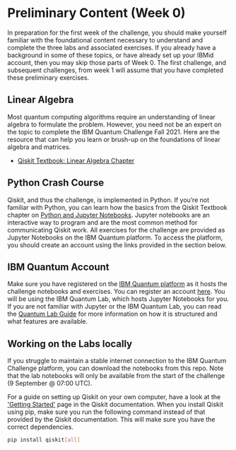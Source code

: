 # Preliminary Content (Week 0)

In preparation for the first week of the challenge, you should make yourself familiar with the foundational content necessary to understand and complete the three labs and associated exercises. If you already have a background in some of these topics, or have already set up your IBMid account, then you may skip those parts of Week 0. The first challenge, and subsequent challenges, from week 1 will assume that you have completed these preliminary exercises.

## Linear Algebra

Most quantum computing algorithms require an understanding of linear algebra to formulate the problem. However, you need not be an expert on the topic to complete the IBM Quantum Challenge Fall 2021. Here are  the resource that can help you learn or brush-up on the foundations of linear algebra and matrices.


- [Qiskit Textbook: Linear Algebra Chapter](https://qiskit.org/textbook/ch-appendix/linear_algebra.html)

## Python Crash Course

Qiskit, and thus the challenge, is implemented in Python. If you’re not familiar with Python, you can learn how the basics from the Qiskit Textbook chapter on [Python and Jupyter Notebooks](https://qiskit.org/textbook/ch-prerequisites/python-and-jupyter-notebooks.html). Jupyter notebooks are an interactive way to program and are the most common method for communicating Qiskit work. All exercises for the challenge are provided as Jupyter Notebooks on the IBM Quantum platform. To access the platform, you should create an account using the links provided in the section below.

## IBM Quantum Account

Make sure you have registered on the [IBM Quantum platform](http://quantum-computing.ibm.com/) as it hosts the challenge notebooks and exercises. You can register an account [here](https://auth.quantum-computing.ibm.com/auth/idaas?redirectTo=https%3A%2F%2Fquantum-computing.ibm.com%2F). You will be using the IBM Quantum Lab, which hosts Jupyter Notebooks for you. If you are not familiar with Jupyter or the IBM Quantum Lab, you can read the [Quantum Lab Guide](https://quantum-computing.ibm.com/lab/docs/iql/#qlab) for more information on how it is structured and what features are available.

## Working on the Labs locally

If you struggle to maintain a stable internet connection to the IBM Quantum Challenge platform, you can download the notebooks from this repo. Note that the lab notebooks will only be available from the start of the challenge (9 September @ 07:00 UTC).

For a guide on setting up Qiskit on your own computer, have a look at the ['Getting Started'](https://qiskit.org/documentation/getting_started.html) page in the Qiskit documentation. When you install Qiskit using pip, make sure you run the following command instead of that provided by the Qiskit documentation. This will make sure you have the correct dependencies.

```bash
pip install qiskit[all]
```
